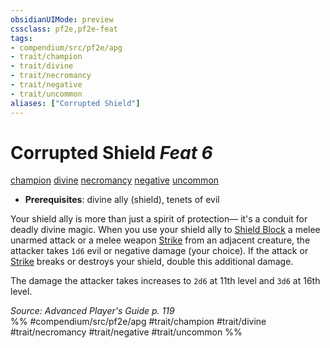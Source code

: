 ```yaml
---
obsidianUIMode: preview
cssclass: pf2e,pf2e-feat
tags:
- compendium/src/pf2e/apg
- trait/champion
- trait/divine
- trait/necromancy
- trait/negative
- trait/uncommon
aliases: ["Corrupted Shield"]
---
```

# Corrupted Shield  *Feat 6*  
[champion](../../Rules/traits/champion.md)  [divine](../../Rules/traits/divine.md)  [necromancy](../../Rules/traits/necromancy.md)  [negative](../../Rules/traits/negative.md)  [uncommon](../../Rules/traits/uncommon.md)  

- **Prerequisites**: divine ally (shield), tenets of evil

Your shield ally is more than just a spirit of protection— it's a conduit for deadly divine magic. When you use your shield ally to [Shield Block](shield-block.md) a melee unarmed attack or a melee weapon [Strike](../../Rules/actions/strike.md) from an adjacent creature, the attacker takes `1d6` evil or negative damage (your choice). If the attack or [Strike](../../Rules/actions/strike.md) breaks or destroys your shield, double this additional damage.

The damage the attacker takes increases to `2d6` at 11th level and `3d6` at 16th level.

*Source: Advanced Player's Guide p. 119*  
%% #compendium/src/pf2e/apg #trait/champion #trait/divine #trait/necromancy #trait/negative #trait/uncommon %%